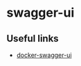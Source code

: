 # swagger-ui

## Useful links

- [docker-swagger-ui](https://github.com/katsuya-n/docker-swagger-ui)